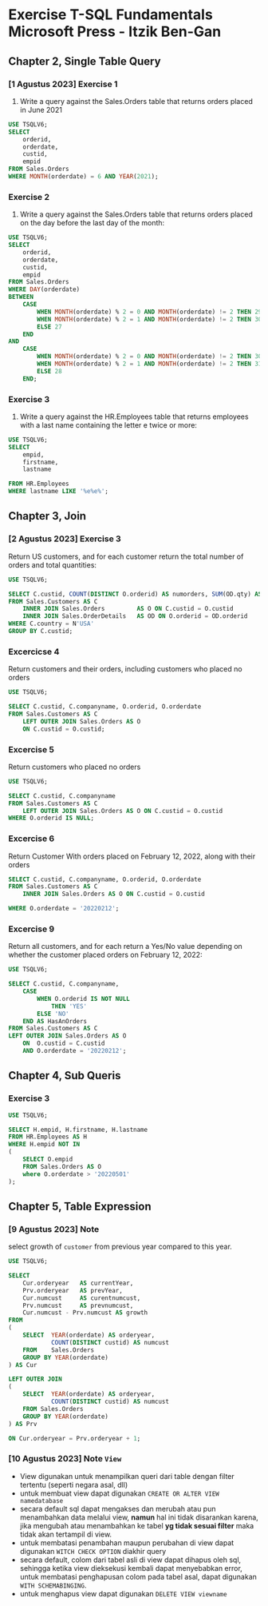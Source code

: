 # Exercise T-SQL Fundamentals Microsoft Press - Itzik Ben-Gan

## Chapter 2, Single Table Query
### [1 Agustus 2023] Exercise 1
1. Write a query against the Sales.Orders table that returns orders placed in June 2021
```sql
USE TSQLV6;
SELECT 
    orderid, 
    orderdate,
    custid, 
    empid
FROM Sales.Orders
WHERE MONTH(orderdate) = 6 AND YEAR(2021);
```

### Exercise 2
1. Write a query against the Sales.Orders table that returns orders placed on the day before the last day of the month:
```sql
USE TSQLV6;
SELECT 
    orderid, 
    orderdate, 
    custid, 
    empid
FROM Sales.Orders
WHERE DAY(orderdate) 
BETWEEN 
    CASE
        WHEN MONTH(orderdate) % 2 = 0 AND MONTH(orderdate) != 2 THEN 29
        WHEN MONTH(orderdate) % 2 = 1 AND MONTH(orderdate) != 2 THEN 30
        ELSE 27
    END 
AND 
    CASE
        WHEN MONTH(orderdate) % 2 = 0 AND MONTH(orderdate) != 2 THEN 30
        WHEN MONTH(orderdate) % 2 = 1 AND MONTH(orderdate) != 2 THEN 31
        ELSE 28
    END;
```
### Exercise 3
1. Write a query against the HR.Employees table that returns employees with a last name containing the letter e twice or more:

```sql
USE TSQLV6;
SELECT  
    empid,
    firstname,
    lastname

FROM HR.Employees
WHERE lastname LIKE '%e%e%';
```

## Chapter 3, Join
### [2 Agustus 2023] Exercise 3
Return US customers, and for each customer return the total number of orders and total quantities:
```SQL
USE TSQLV6;

SELECT C.custid, COUNT(DISTINCT O.orderid) AS numorders, SUM(OD.qty) AS totalqty
FROM Sales.Customers AS C
    INNER JOIN Sales.Orders         AS O ON C.custid = O.custid
    INNER JOIN Sales.OrderDetails   AS OD ON O.orderid = OD.orderid
WHERE C.country = N'USA'
GROUP BY C.custid;
```
### Excercicse 4
Return customers and their orders, including customers who placed no orders
```SQL
USE TSQLV6;

SELECT C.custid, C.companyname, O.orderid, O.orderdate
FROM Sales.Customers AS C
    LEFT OUTER JOIN Sales.Orders AS O
    ON C.custid = O.custid;

```

### Excercise 5 
Return customers who placed no orders
```SQL
USE TSQLV6;

SELECT C.custid, C.companyname
FROM Sales.Customers AS C
    LEFT OUTER JOIN Sales.Orders AS O ON C.custid = O.custid 
WHERE O.orderid IS NULL;

```

### Excercise 6 

Return Customer With orders placed on February 12, 2022, along with their orders
```SQL
SELECT C.custid, C.companyname, O.orderid, O.orderdate
FROM Sales.Customers AS C 
    INNER JOIN Sales.Orders AS O ON C.custid = O.custid

WHERE O.orderdate = '20220212';
```

### Excercise 9 
Return all customers, and for each return a Yes/No value depending on whether the customer placed orders on February 12, 2022:

```SQL
USE TSQLV6;

SELECT C.custid, C.companyname, 
    CASE
        WHEN O.orderid IS NOT NULL 
            THEN 'YES'
        ELSE 'NO' 
    END AS HasAnOrders
FROM Sales.Customers AS C
LEFT OUTER JOIN Sales.Orders AS O 
    ON  O.custid = C.custid 
    AND O.orderdate = '20220212';
```
## Chapter 4, Sub Queris
### Exercise 3

```SQL
USE TSQLV6;

SELECT H.empid, H.firstname, H.lastname
FROM HR.Employees AS H
WHERE H.empid NOT IN 
(
    SELECT O.empid
    FROM Sales.Orders AS O
    where O.orderdate > '20220501'
);
```

## Chapter 5, Table Expression
### [9 Agustus 2023] Note
select growth of `customer` from previous year compared to this year.
```SQL
USE TSQLV6;

SELECT 
    Cur.orderyear   AS currentYear,
    Prv.orderyear   AS prevYear,
    Cur.numcust     AS curentnumcust,
    Prv.numcust     AS prevnumcust,
    Cur.numcust - Prv.numcust AS growth
FROM
(
    SELECT  YEAR(orderdate) AS orderyear, 
            COUNT(DISTINCT custid) AS numcust
    FROM    Sales.Orders
    GROUP BY YEAR(orderdate)
) AS Cur 

LEFT OUTER JOIN 
(
    SELECT  YEAR(orderdate) AS orderyear, 
            COUNT(DISTINCT custid) AS numcust 
    FROM Sales.Orders 
    GROUP BY YEAR(orderdate) 
) AS Prv 

ON Cur.orderyear = Prv.orderyear + 1;
```

### [10 Agustus 2023] Note `View`
 - View digunakan untuk menampilkan queri dari table dengan filter tertentu (seperti negara asal, dll)
 - untuk membuat view dapat digunakan `CREATE OR ALTER VIEW namedatabase`
 - secara default sql dapat mengakses dan merubah atau pun menambahkan data melalui view, **namun** hal ini tidak disarankan karena, jika mengubah atau menambahkan ke tabel **yg tidak sesuai filter** maka tidak akan tertampil di view.
 - untuk membatasi penambahan maupun perubahan di view dapat digunakan `WITCH CHECK OPTION` diakhir query
 - secara default, colom dari tabel asli di view dapat dihapus oleh sql, sehingga ketika view dieksekusi kembali dapat menyebabkan error, untuk membatasi penghapusan colom pada tabel asal, dapat digunakan `WITH SCHEMABINGING`.
 - untuk menghapus view dapat digunakan `DELETE VIEW viewname`







